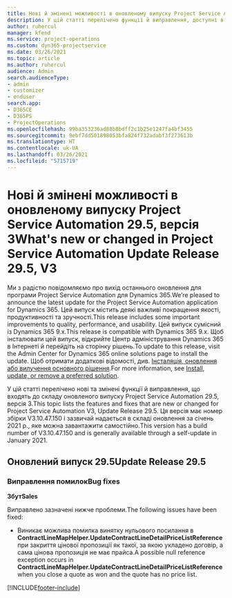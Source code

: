 ```yaml
---
title: Нові й змінені можливості в оновленому випуску Project Service Automation 29.5, виправлення, версія 3
description: У цій статті перелічено функції й виправлення, доступні в оновленому випуску Project Service Automation 29.5, виправлення, версія 3.
author: ruhercul
manager: kfend
ms.service: project-operations
ms.custom: dyn365-projectservice
ms.date: 03/26/2021
ms.topic: article
ms.author: ruhercul
audience: Admin
search.audienceType:
- admin
- customizer
- enduser
search.app:
- D365CE
- D365PS
- ProjectOperations
ms.openlocfilehash: 99ba353236ad88b8bdff2c1b25e1247fa4bf3455
ms.sourcegitcommit: 9ebf7dd501898053bfa824f732adabf3f273613b
ms.translationtype: HT
ms.contentlocale: uk-UA
ms.lasthandoff: 03/26/2021
ms.locfileid: "5715719"
---
```

# <a name="whats-new-or-changed-in-project-service-automation-update-release-295-v3"></a><span data-ttu-id="aecde-103">Нові й змінені можливості в оновленому випуску Project Service Automation 29.5, версія 3</span><span class="sxs-lookup"><span data-stu-id="aecde-103">What's new or changed in Project Service Automation Update Release 29.5, V3</span></span>

<span data-ttu-id="aecde-104">Ми з радістю повідомляємо про вихід останнього оновлення для програми Project Service Automation для Dynamics 365.</span><span class="sxs-lookup"><span data-stu-id="aecde-104">We’re pleased to announce the latest update for the Project Service Automation application for Dynamics 365.</span></span> <span data-ttu-id="aecde-105">Цей випуск містить деякі важливі покращення якості, продуктивності та зручності.</span><span class="sxs-lookup"><span data-stu-id="aecde-105">This release includes some important improvements to quality, performance, and usability.</span></span> <span data-ttu-id="aecde-106">Цей випуск сумісний із Dynamics 365 9.x.</span><span class="sxs-lookup"><span data-stu-id="aecde-106">This release is compatible with Dynamics 365 9.x.</span></span> <span data-ttu-id="aecde-107">Щоб інсталювати цей випуск, відкрийте Центр адміністрування Dynamics 365 в Інтернеті й перейдіть на сторінку рішень.</span><span class="sxs-lookup"><span data-stu-id="aecde-107">To update to this release, visit the Admin Center for Dynamics 365 online solutions page to install the update.</span></span> <span data-ttu-id="aecde-108">Щоб отримати додаткові відомості, див. [Інсталяція, оновлення або вилучення основного рішення](https://docs.microsoft.com/power-platform/admin/install-remove-preferred-solution).</span><span class="sxs-lookup"><span data-stu-id="aecde-108">For more information, see [Install, update, or remove a preferred solution](https://docs.microsoft.com/power-platform/admin/install-remove-preferred-solution).</span></span>

<span data-ttu-id="aecde-109">У цій статті перелічено нові та змінені функції й виправлення, що входять до складу оновленого випуску Project Service Automation 29.5, версія 3.</span><span class="sxs-lookup"><span data-stu-id="aecde-109">This topic lists the features and fixes that are new or changed for Project Service Automation V3, Update Release 29.5.</span></span> <span data-ttu-id="aecde-110">Ця версія має номер збірки V3.10.47.150 і зазвичай надається в складі оновлення за січень 2021 р., яке можна завантажити самостійно.</span><span class="sxs-lookup"><span data-stu-id="aecde-110">This version has a build number of V3.10.47.150 and is generally available through a self-update in January 2021.</span></span>

## <a name="update-release-295"></a><span data-ttu-id="aecde-111">Оновлений випуск 29.5</span><span class="sxs-lookup"><span data-stu-id="aecde-111">Update Release 29.5</span></span>

### <a name="bug-fixes"></a><span data-ttu-id="aecde-112">Виправлення помилок</span><span class="sxs-lookup"><span data-stu-id="aecde-112">Bug fixes</span></span>


<span data-ttu-id="aecde-113">**Збут**</span><span class="sxs-lookup"><span data-stu-id="aecde-113">**Sales**</span></span>

<span data-ttu-id="aecde-114">Виправлено зазначені нижче проблеми.</span><span class="sxs-lookup"><span data-stu-id="aecde-114">The following issues have been fixed:</span></span>

- <span data-ttu-id="aecde-115">Виникає можлива помилка винятку нульового посилання в **ContractLineMapHelper.UpdateContractLineDetailPriceListReference** при закриття цінової пропозиції як такої, за якою укладено договір, а сама цінова пропозиція не має прайса.</span><span class="sxs-lookup"><span data-stu-id="aecde-115">A possible null reference exception occurs in **ContractLineMapHelper.UpdateContractLineDetailPriceListReference** when you close a quote as won and the quote has no price list.</span></span>


[!INCLUDE[footer-include](../includes/footer-banner.md)]
